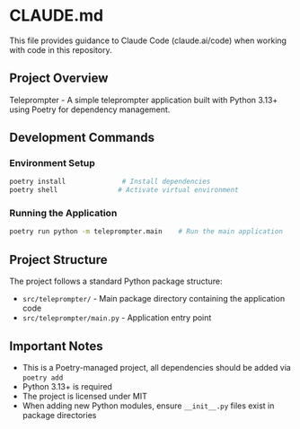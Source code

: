 # CLAUDE.md

This file provides guidance to Claude Code (claude.ai/code) when working with code in this repository.

## Project Overview

Teleprompter - A simple teleprompter application built with Python 3.13+ using Poetry for dependency management.

## Development Commands

### Environment Setup
```bash
poetry install              # Install dependencies
poetry shell               # Activate virtual environment
```

### Running the Application
```bash
poetry run python -m teleprompter.main    # Run the main application
```

## Project Structure

The project follows a standard Python package structure:
- `src/teleprompter/` - Main package directory containing the application code
- `src/teleprompter/main.py` - Application entry point

## Important Notes

- This is a Poetry-managed project, all dependencies should be added via `poetry add`
- Python 3.13+ is required
- The project is licensed under MIT
- When adding new Python modules, ensure `__init__.py` files exist in package directories
